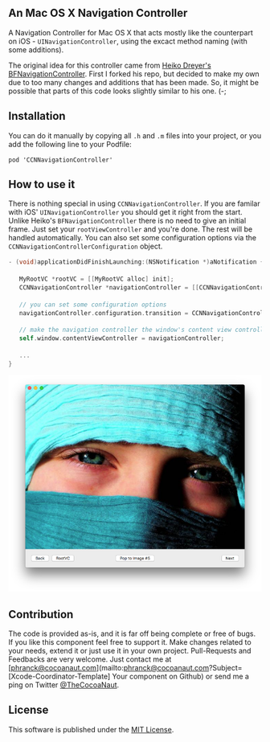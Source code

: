 ## An Mac OS X Navigation Controller

A Navigation Controller for Mac OS X that acts mostly like the counterpart on iOS - `UINavigationController`, using the excact method naming (with some additions).

The original idea for this controller came from [Heiko Dreyer's BFNavigationController](https://github.com/bfolder/BFNavigationController). First I forked his repo, but decided to make my own due to too many changes and additions that has been made. So, it might be possible that parts of this code looks slightly similar to his one. (-;


## Installation

You can do it manually by copying all `.h` and `.m` files into your project, or you add the following line to your Podfile:

```CocoaPods
pod 'CCNNavigationController'
```


## How to use it

There is nothing special in using `CCNNavigationController`. If you are familar with iOS' `UINavigationController` you should get it right from the start. Unlike Heiko's `BFNavigationController` there is no need to give an initial frame. Just set your `rootViewController` and you're done. The rest will be handled automatically. You can also set some configuration options via the `CCNNavigationControllerConfiguration` object.

```Objective-C
- (void)applicationDidFinishLaunching:(NSNotification *)aNotification {
    
   MyRootVC *rootVC = [[MyRootVC alloc] init];
   CCNNavigationController *navigationController = [[CCNNavigationController alloc] initWithRootViewController:rootVC];
    
   // you can set some configuration options
   navigationController.configuration.transition = CCNNavigationControllerTransitionShiftDown;
   
   // make the navigation controller the window's content view controller
   self.window.contentViewController = navigationController;

   ...
}
```

![CCNNavigationController-Example](img/CCNNavigationController-Example.png)


## Contribution

The code is provided as-is, and it is far off being complete or free of bugs. If you like this component feel free to support it. Make changes related to your needs, extend it or just use it in your own project. Pull-Requests and Feedbacks are very welcome. Just contact me at [phranck@cocoanaut.com](mailto:phranck@cocoanaut.com?Subject=[Xcode-Coordinator-Template] Your component on Github) or send me a ping on Twitter [@TheCocoaNaut](http://twitter.com/TheCocoaNaut). 


## License
This software is published under the [MIT License](http://cocoanaut.mit-license.org).
